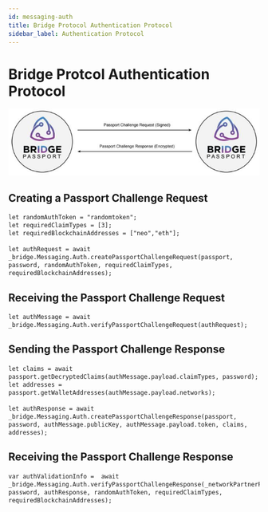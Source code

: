 ```yaml
---
id: messaging-auth
title: Bridge Protocol Authentication Protocol
sidebar_label: Authentication Protocol
---
```


# Bridge Protcol Authentication Protocol
<img src='https://github.com/bridge-protocol/bridge-protocol-js/blob/ethereum-publishing/docs/images/message-authchallenge.jpg?raw=true'></img>

## Creating a Passport Challenge Request
```
let randomAuthToken = "randomtoken";
let requiredClaimTypes = [3];
let requiredBlockchainAddresses = ["neo","eth"];

let authRequest = await _bridge.Messaging.Auth.createPassportChallengeRequest(passport, password, randomAuthToken, requiredClaimTypes, requiredBlockchainAddresses);
```

## Receiving the Passport Challenge Request
```
let authMessage = await _bridge.Messaging.Auth.verifyPassportChallengeRequest(authRequest);
```

## Sending the Passport Challenge Response
```
let claims = await passport.getDecryptedClaims(authMessage.payload.claimTypes, password);
let addresses = passport.getWalletAddresses(authMessage.payload.networks);

let authResponse = await _bridge.Messaging.Auth.createPassportChallengeResponse(passport, password, authMessage.publicKey, authMessage.payload.token, claims, addresses); 
```

## Receiving the Passport Challenge Response
```
var authValidationInfo =  await _bridge.Messaging.Auth.verifyPassportChallengeResponse(_networkPartnerPassport, password, authResponse, randomAuthToken, requiredClaimTypes, requiredBlockchainAddresses);
```
